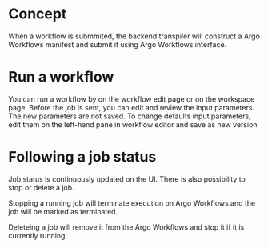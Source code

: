 # Concept
When a workflow is submmited, the backend transpiler will construct a Argo Workflows manifest and submit it using Argo Workflows interface.

# Run a workflow
You can run a workflow by on the workflow edit page or on the workspace page. Before the job is sent, you can edit and review the input parameters. The new parameters are not saved. To change defaults input parameters, edit them on the left-hand pane in workflow editor and save as new version

# Following a job status
Job status is continuously updated on the UI. There is also possibility to stop or delete a job.

Stopping a running job will terminate execution on Argo Workflows and the job will be marked as terminated.

Deleteing a job will remove it from the Argo Workflows and stop it if it is currently running